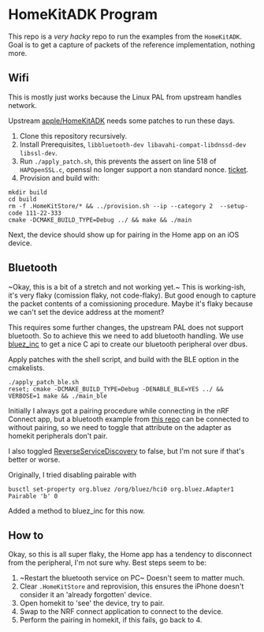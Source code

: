 # HomeKitADK Program

This repo is a _very hacky_ repo to run the examples from the `HomeKitADK`. Goal is to get a capture of packets of the
reference implementation, nothing more.

## Wifi

This is mostly just works because the Linux PAL from upstream handles network.

Upstream [apple/HomeKitADK](https://github.com/apple/HomeKitADK) needs some patches to run these days.

1. Clone this repository recursively.
2. Install Prerequisites, `libbluetooth-dev libavahi-compat-libdnssd-dev libssl-dev`.
3. Run `./apply_patch.sh`, this prevents the assert on line 518 of `HAPOpenSSL.c`, openssl no longer support a non standard nonce. [ticket](https://github.com/openssl/openssl/issues/20084).
4. Provision and build with:

```
mkdir build
cd build
rm -f .HomeKitStore/* && ../provision.sh --ip --category 2  --setup-code 111-22-333
cmake -DCMAKE_BUILD_TYPE=Debug ../ && make && ./main
```

Next, the device should show up for pairing in the Home app on an iOS device.

## Bluetooth

~Okay, this is a bit of a stretch and not working yet.~ This is working-ish, it's very flaky (comission flaky, not code-flaky). But good enough to capture the packet contents of a comissioning procedure. Maybe it's flaky because we can't set the device address at
the moment?

This requires some further changes, the upstream PAL does not support bluetooth. So to achieve this we need to add bluetooth
handling. We use [bluez_inc](https://github.com/weliem/bluez_inc) to get a nice C api to create our bluetooth peripheral over
dbus.

Apply patches with the shell script, and build with the BLE option in the cmakelists.
```
./apply_patch_ble.sh
reset; cmake -DCMAKE_BUILD_TYPE=Debug -DENABLE_BLE=YES ../ && VERBOSE=1 make && ./main_ble
```

Initially I always got a pairing procedure while connecting in the nRF Connect app, but a bluetooth example from
[this repo](https://github.com/spacecheese/bluez_peripheral/pull/43) can be connected to without pairing, so we need
to toggle that attribute on the adapter as homekit peripherals don't pair.


I also toggled [ReverseServiceDiscovery](https://github.com/bluez/bluez/issues/851) to false, but I'm not sure if that's
better or worse.


Originally, I tried disabling pairable with
```
busctl set-property org.bluez /org/bluez/hci0 org.bluez.Adapter1 Pairable 'b' 0
```
Added a method to bluez_inc for this now.


## How to
Okay, so this is all super flaky, the Home app has a tendency to disconnect from the peripheral, I'm not sure why.
Best steps seem to be:
1. ~Restart the bluetooth service on PC~ Doesn't seem to matter much.
2. Clear `.HomeKitStore` and reprovision, this ensures the iPhone doesn't consider it an 'already forgotten' device.
3. Open homekit to 'see' the device, try to pair.
4. Swap to the NRF connect application to connect to the device.
5. Perform the pairing in homekit, if this fails, go back to 4.
